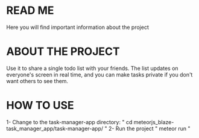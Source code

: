 # READ ME #
Here you will find important information about the project

# ABOUT THE PROJECT #
Use it to share a single todo list with your friends. The list updates on everyone's screen in real time, and you can make tasks private if you don't want others to see them.

# HOW TO USE #
1- Change to the task-manager-app directory:
" cd meteorjs_blaze-task_manager_app/task-manager-app/ "
2- Run the project
" meteor run "
